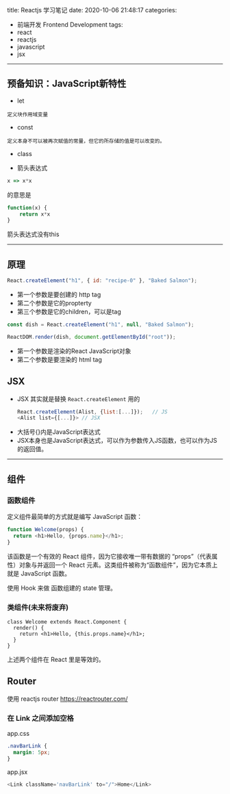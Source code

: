 title: Reactjs 学习笔记
date: 2020-10-06 21:48:17
categories:
- 前端开发 Frontend Development
tags:
- react
- reactjs
- javascript
- jsx
---

## 预备知识：JavaScript新特性

* let

```
定义块作用域变量
```

* const

```
定义本身不可以被再次赋值的常量，但它的所存储的值是可以改变的。
```

* class

* 箭头表达式

```javaScript
x => x*x
```
的意思是 
```javaScript
function(x) { 
    return x*x
}
```
箭头表达式没有this

---

<!-- more -->

## 原理

```JavaScript
React.createElement("h1", { id: "recipe-0" }, "Baked Salmon");
```
- 第一个参数是要创建的 http tag
- 第二个参数是它的propterty
- 第三个参数是它的children，可以是tag

```JavaScript
const dish = React.createElement("h1", null, "Baked Salmon");

ReactDOM.render(dish, document.getElementById("root"));
```
- 第一个参数是渲染的React JavaScript对象
- 第二个参数是要渲染的 html tag

## JSX

* JSX 其实就是替换 `React.createElement` 用的
  ```JavaScript
  React.createElement(Alist, {list:[...]});   // JS
  <Alist list={[...]}> // JSX
  
  ```
* 大括号{}内是JavaScript表达式
* JSX本身也是JavaScript表达式，可以作为参数传入JS函数，也可以作为JS的返回值。

---

## 组件

### 函数组件

定义组件最简单的方式就是编写 JavaScript 函数：
```JavaScript
function Welcome(props) {
  return <h1>Hello, {props.name}</h1>;
}
```
该函数是一个有效的 React 组件，因为它接收唯一带有数据的 “props”（代表属性）对象与并返回一个 React 元素。这类组件被称为“函数组件”，因为它本质上就是 JavaScript 函数。

使用 Hook 来做 函数组建的 state 管理。 

### 类组件(未来将废弃)

```JS
class Welcome extends React.Component {
  render() {
    return <h1>Hello, {this.props.name}</h1>;
  }
}
```

上述两个组件在 React 里是等效的。

## Router

使用 reactjs router
https://reactrouter.com/

### 在 Link 之间添加空格

app.css
```css
.navBarLink {
  margin: 5px;
}
```

app.jsx
```js
<Link className='navBarLink' to="/">Home</Link>
```
